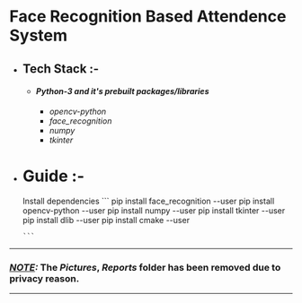 # Face Recognition Based Attendence System 

- ## Tech Stack :-
    - #### ***Python-3 and it's prebuilt packages/libraries***
        - *opencv-python*
        - *face_recognition*
        - *numpy*
        - *tkinter*
- # Guide :-
  Install dependencies
      ```
      pip install face_recognition --user
      pip install opencv-python --user
      pip install numpy --user
      pip install tkinter --user
      pip install dlib --user
      pip install cmake --user
      
      ```
---
### ***<u>NOTE</u>:*** The *Pictures*, *Reports* folder has been removed due to privacy reason.
---
